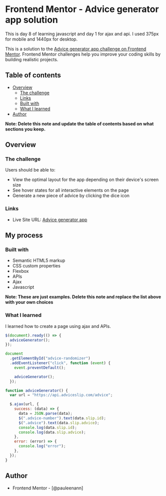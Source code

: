 # Frontend Mentor - Advice generator app solution

This is day 8 of learning javascript and day 1 for ajax and api. I used 375px for mobile and 1440px for desktop.

This is a solution to the [Advice generator app challenge on Frontend Mentor](https://www.frontendmentor.io/challenges/advice-generator-app-QdUG-13db). Frontend Mentor challenges help you improve your coding skills by building realistic projects.

## Table of contents

- [Overview](#overview)
  - [The challenge](#the-challenge)
  - [Links](#links)
  - [Built with](#built-with)
  - [What I learned](#what-i-learned)
- [Author](#author)

**Note: Delete this note and update the table of contents based on what sections you keep.**

## Overview

### The challenge

Users should be able to:

- View the optimal layout for the app depending on their device's screen size
- See hover states for all interactive elements on the page
- Generate a new piece of advice by clicking the dice icon

### Links

- Live Site URL: [Advice generator app](https://6601b1a0151dd8138fc3f845--effortless-blini-844b83.netlify.app/)

## My process

### Built with

- Semantic HTML5 markup
- CSS custom properties
- Flexbox
- APIs
- Ajax
- Javascript

**Note: These are just examples. Delete this note and replace the list above with your own choices**

### What I learned

I learned how to create a page using ajax and APIs.

```js
$(document).ready(() => {
  adviceGenerator();
});

document
  .getElementById("advice-randomizer")
  .addEventListener("click", function (event) {
    event.preventDefault();

    adviceGenerator();
  });

function adviceGenerator() {
  var url = "https://api.adviceslip.com/advice";

  $.ajax(url, {
    success: (data) => {
      data = JSON.parse(data);
      $(".advice-number").text(data.slip.id);
      $(".advice").text(data.slip.advice);
      console.log(data.slip.id);
      console.log(data.slip.advice);
    },
    error: (error) => {
      console.log("error");
    },
  });
}
```

## Author

- Frontend Mentor - [@pauleenann]
